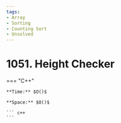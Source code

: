 ```yaml
---
tags:
- Array
- Sorting
- Counting Sort
- Unsolved
---
```



# 1051. Height Checker

=== "C++"

    **Time:** $O()$

    **Space:** $O()$

    ``` c++
    ```